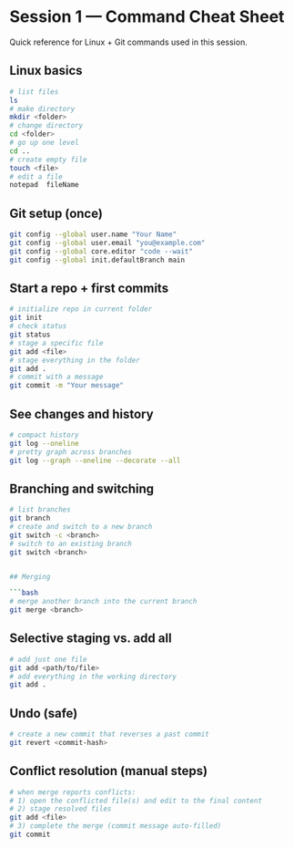 # Session 1 — Command Cheat Sheet

Quick reference for Linux + Git commands used in this session.

## Linux basics

```bash
# list files
ls
# make directory
mkdir <folder>
# change directory
cd <folder>
# go up one level
cd ..
# create empty file
touch <file>
# edit a file
notepad  fileName
```

## Git setup (once)

```bash
git config --global user.name "Your Name"
git config --global user.email "you@example.com"
git config --global core.editor "code --wait"
git config --global init.defaultBranch main
```

## Start a repo + first commits

```bash
# initialize repo in current folder
git init
# check status
git status
# stage a specific file
git add <file>
# stage everything in the folder
git add .
# commit with a message
git commit -m "Your message"
```

## See changes and history

```bash
# compact history
git log --oneline
# pretty graph across branches
git log --graph --oneline --decorate --all
```

## Branching and switching

````bash
# list branches
git branch
# create and switch to a new branch
git switch -c <branch>
# switch to an existing branch
git switch <branch>


## Merging

```bash
# merge another branch into the current branch
git merge <branch>
````

## Selective staging vs. add all

```bash
# add just one file
git add <path/to/file>
# add everything in the working directory
git add .
```

## Undo (safe)

```bash
# create a new commit that reverses a past commit
git revert <commit-hash>
```

## Conflict resolution (manual steps)

```bash
# when merge reports conflicts:
# 1) open the conflicted file(s) and edit to the final content
# 2) stage resolved files
git add <file>
# 3) complete the merge (commit message auto-filled)
git commit
```

